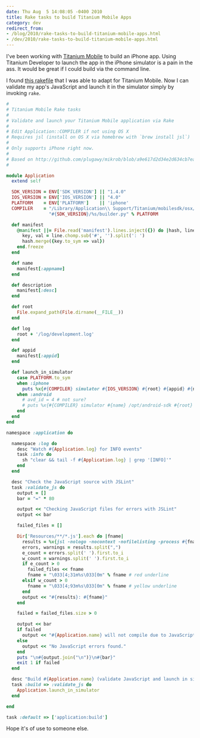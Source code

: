 ```yaml
---
date: Thu Aug  5 14:08:05 -0400 2010
title: Rake tasks to build Titanium Mobile Apps
category: dev
redirect_from:
- /blog/2010/rake-tasks-to-build-titanium-mobile-apps.html
- /dev/2010/rake-tasks-to-build-titanium-mobile-apps.html
---
```


I've been working with [Titanium Mobile](http://www.appcelerator.com/)
to build an iPhone app. Using Titanium Developer to launch
the app in the iPhone simulator is a pain in the ass. It
would be great if I could build via the command line.

I found [this rakefile](http://github.com/plugawy/mikrob/blob/a9e617d2d34e2d634cb7ea2a53059d8938dede0e/Rakefile)
that I was able to adapt for Titanium Mobile. Now I can
validate my app's JavaScript and launch it in the simulator
simply by invoking `rake`.

```ruby
#
# Titanium Mobile Rake tasks
#
# Validate and launch your Titanium Mobile application via Rake
#
# Edit Application::COMPILER if not using OS X
# Requires jsl (install on OS X via homebrew with `brew install jsl`)
#
# Only supports iPhone right now.
#
# Based on http://github.com/plugawy/mikrob/blob/a9e617d2d34e2d634cb7ea2a53059d8938dede0e/Rakefile
#

module Application
  extend self

  SDK_VERSION = ENV['SDK_VERSION'] || "1.4.0"
  IOS_VERSION = ENV['IOS_VERSION'] || "4.0"
  PLATFORM    = ENV['PLATFORM']    || 'iphone'
  COMPILER    = "/Library/Application\\ Support/Titanium/mobilesdk/osx/" +
                "#{SDK_VERSION}/%s/builder.py" % PLATFORM

  def manifest
    @manifest ||= File.read('manifest').lines.inject({}) do |hash, line|
      key, val = line.chomp.sub('#', '').split(': ')
      hash.merge({key.to_sym => val})
    end.freeze
  end

  def name
    manifest[:appname]
  end

  def description
    manifest[:desc]
  end

  def root
    File.expand_path(File.dirname(__FILE__))
  end

  def log
    root + '/log/development.log'
  end

  def appid
    manifest[:appid]
  end

  def launch_in_simulator
    case PLATFORM.to_sym
    when :iphone
      puts %x{#{COMPILER} simulator #{IOS_VERSION} #{root} #{appid} #{name} 1>> #{log} 2>> #{log} &}
    when :android
      # avd_id = 4 # not sure?
      # puts %x{#{COMPILER} simulator #{name} /opt/android-sdk #{root} #{appid} #{avd_id} 1>> #{log} 2>> #{log} &}
    end
  end
end

namespace :application do

  namespace :log do
    desc "Watch #{Application.log} for INFO events"
    task :info do
      sh "clear && tail -f #{Application.log} | grep '[INFO]'"
    end
  end

  desc "Check the JavaScript source with JSLint"
  task :validate_js do
    output = []
    bar = "=" * 80

    output << "Checking JavaScript files for errors with JSLint"
    output << bar

    failed_files = []

    Dir['Resources/**/*.js'].each do |fname|
      results = %x{jsl -nologo -nocontext -nofilelisting -process #{fname} | grep err}.chomp
      errors, warnings = results.split(",")
      e_count = errors.split(' ').first.to_i
      w_count = warnings.split(' ').first.to_i
      if e_count > 0
        failed_files << fname
        fname = "\033[4;31m%s\033[0m" % fname # red underline
      elsif w_count > 0
        fname = "\033[4;93m%s\033[0m" % fname # yellow underline
      end
      output << "#{results}: #{fname}"
    end

    failed = failed_files.size > 0

    output << bar
    if failed
      output << "#{Application.name} will not compile due to JavaScript errors."
    else
      output << "No JavaScript errors found."
    end
    puts "\n#{output.join("\n")}\n#{bar}"
    exit 1 if failed
  end

  desc "Build #{Application.name} (validate JavaScript and launch in simulator)"
  task :build => :validate_js do
    Application.launch_in_simulator
  end

end

task :default => ['application:build']
```

Hope it's of use to someone else.

